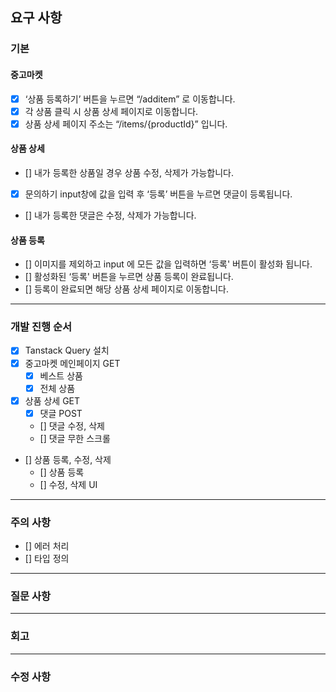 ## 요구 사항

### 기본

#### 중고마켓

- [x] ‘상품 등록하기’ 버튼을 누르면 “/additem” 로 이동합니다.
- [x] 각 상품 클릭 시 상품 상세 페이지로 이동합니다.
- [x] 상품 상세 페이지 주소는 “/items/{productId}” 입니다.

#### 상품 상세

- [] 내가 등록한 상품일 경우 상품 수정, 삭제가 가능합니다.
- [x] 문의하기 input창에 값을 입력 후 ‘등록’ 버튼을 누르면 댓글이 등록됩니다.
- [] 내가 등록한 댓글은 수정, 삭제가 가능합니다.

#### 상품 등록

- [] 이미지를 제외하고 input 에 모든 값을 입력하면 ‘등록' 버튼이 활성화 됩니다.
- [] 활성화된 ‘등록' 버튼을 누르면 상품 등록이 완료됩니다.
- [] 등록이 완료되면 해당 상품 상세 페이지로 이동합니다.

---

### 개발 진행 순서

- [x] Tanstack Query 설치
- [x] 중고마켓 메인페이지 GET
  - [x] 베스트 상품
  - [x] 전체 상품
- [x] 상품 상세 GET
  - [x] 댓글 POST
  - [] 댓글 수정, 삭제
  - [] 댓글 무한 스크롤
- [] 상품 등록, 수정, 삭제
  - [] 상품 등록
  - [] 수정, 삭제 UI

---

### 주의 사항

- [] 에러 처리
- [] 타입 정의

---

### 질문 사항

---

### 회고

---

### 수정 사항
